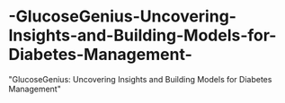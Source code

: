 # -GlucoseGenius-Uncovering-Insights-and-Building-Models-for-Diabetes-Management-
 "GlucoseGenius: Uncovering Insights and Building Models for Diabetes Management"
